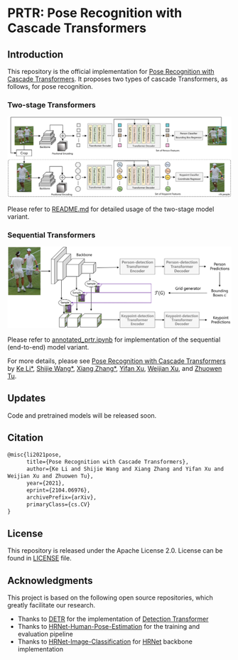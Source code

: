 # PRTR: Pose Recognition with Cascade Transformers

## Introduction
This repository is the official implementation for [Pose Recognition with Cascade Transformers](https://arxiv.org/abs/2104.06976). It proposes two types of cascade Transformers, as follows, for pose recognition.

### Two-stage Transformers
![model_two_stage](figures/model_two_stage.png)

Please refer to [README.md](two_stage/README.md) for detailed usage of the two-stage model variant.

### Sequential Transformers
![model_sequential](figures/model_sequential.png)

Please refer to [annotated_prtr.ipynb](sequential/annotated_prtr.ipynb) for implementation of the sequential (end-to-end) model variant.

For more details, please see [Pose Recognition with Cascade Transformers](https://arxiv.org/abs/2104.06976) by [Ke Li*](https://github.com/ricolike), [Shijie Wang*](https://github.com/Losmerengues07), [Xiang Zhang*](https://xzhang.dev), [Yifan Xu](https://yfxu.com/), [Weijian Xu](https://weijianxu.com/), and [Zhuowen Tu](https://pages.ucsd.edu/~ztu/).

## Updates
Code and pretrained models will be released soon.

## Citation
```
@misc{li2021pose,
      title={Pose Recognition with Cascade Transformers}, 
      author={Ke Li and Shijie Wang and Xiang Zhang and Yifan Xu and Weijian Xu and Zhuowen Tu},
      year={2021},
      eprint={2104.06976},
      archivePrefix={arXiv},
      primaryClass={cs.CV}
}
```

## License
This repository is released under the Apache License 2.0. License can be found in [LICENSE](LICENSE) file.

## Acknowledgments
This project is based on the following open source repositories, which greatly facilitate our research.
- Thanks to [DETR](https://github.com/facebookresearch/detr) for the implementation of [Detection Transformer](https://arxiv.org/abs/2005.12872)
- Thanks to [HRNet-Human-Pose-Estimation](https://github.com/HRNet/HRNet-Human-Pose-Estimation) for the training and evaluation pipeline
- Thanks to [HRNet-Image-Classification](https://github.com/HRNet/HRNet-Image-Classification) for [HRNet](https://arxiv.org/abs/1908.07919) backbone implementation
